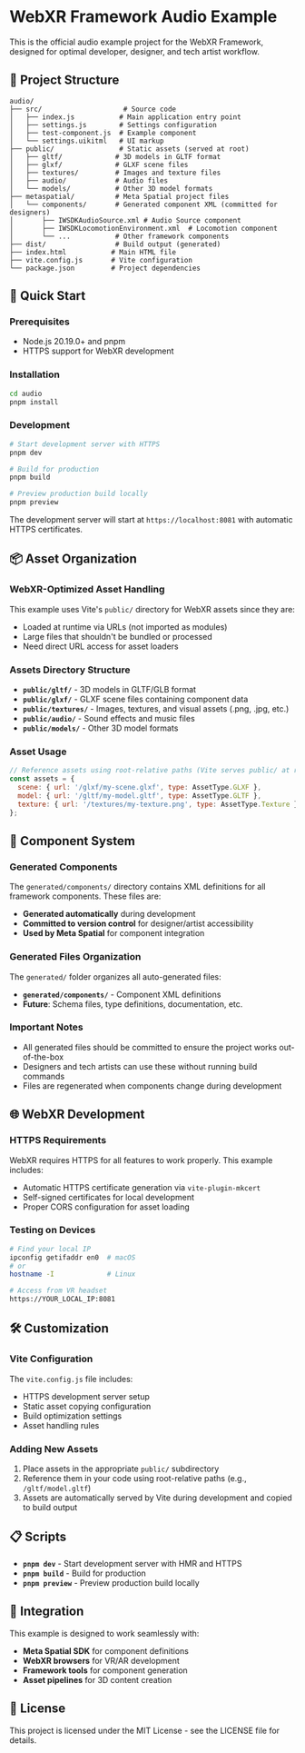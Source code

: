 # WebXR Framework Audio Example

This is the official audio example project for the WebXR Framework, designed for optimal developer, designer, and tech artist workflow.

## 📁 Project Structure

```
audio/
├── src/                    # Source code
│   ├── index.js           # Main application entry point
│   ├── settings.js        # Settings configuration
│   ├── test-component.js  # Example component
│   └── settings.uikitml   # UI markup
├── public/                # Static assets (served at root)
│   ├── gltf/             # 3D models in GLTF format
│   ├── glxf/             # GLXF scene files
│   ├── textures/         # Images and texture files
│   ├── audio/            # Audio files
│   └── models/           # Other 3D model formats
├── metaspatial/          # Meta Spatial project files
│   └── components/       # Generated component XML (committed for designers)
│       ├── IWSDKAudioSource.xml # Audio Source component
│       ├── IWSDKLocomotionEnvironment.xml  # Locomotion component
│       └── ...           # Other framework components
├── dist/                 # Build output (generated)
├── index.html           # Main HTML file
├── vite.config.js       # Vite configuration
└── package.json         # Project dependencies
```

## 🚀 Quick Start

### Prerequisites

- Node.js 20.19.0+ and pnpm
- HTTPS support for WebXR development

### Installation

```bash
cd audio
pnpm install
```

### Development

```bash
# Start development server with HTTPS
pnpm dev

# Build for production
pnpm build

# Preview production build locally
pnpm preview
```

The development server will start at `https://localhost:8081` with automatic HTTPS certificates.

## 📦 Asset Organization

### WebXR-Optimized Asset Handling

This example uses Vite's `public/` directory for WebXR assets since they are:

- Loaded at runtime via URLs (not imported as modules)
- Large files that shouldn't be bundled or processed
- Need direct URL access for asset loaders

### Assets Directory Structure

- **`public/gltf/`** - 3D models in GLTF/GLB format
- **`public/glxf/`** - GLXF scene files containing component data
- **`public/textures/`** - Images, textures, and visual assets (.png, .jpg, etc.)
- **`public/audio/`** - Sound effects and music files
- **`public/models/`** - Other 3D model formats

### Asset Usage

```javascript
// Reference assets using root-relative paths (Vite serves public/ at root)
const assets = {
  scene: { url: '/glxf/my-scene.glxf', type: AssetType.GLXF },
  model: { url: '/gltf/my-model.gltf', type: AssetType.GLTF },
  texture: { url: '/textures/my-texture.png', type: AssetType.Texture },
};
```

## 🔧 Component System

### Generated Components

The `generated/components/` directory contains XML definitions for all framework components. These files are:

- **Generated automatically** during development
- **Committed to version control** for designer/artist accessibility
- **Used by Meta Spatial** for component integration

### Generated Files Organization

The `generated/` folder organizes all auto-generated files:

- **`generated/components/`** - Component XML definitions
- **Future**: Schema files, type definitions, documentation, etc.

### Important Notes

- All generated files should be committed to ensure the project works out-of-the-box
- Designers and tech artists can use these without running build commands
- Files are regenerated when components change during development

## 🌐 WebXR Development

### HTTPS Requirements

WebXR requires HTTPS for all features to work properly. This example includes:

- Automatic HTTPS certificate generation via `vite-plugin-mkcert`
- Self-signed certificates for local development
- Proper CORS configuration for asset loading

### Testing on Devices

```bash
# Find your local IP
ipconfig getifaddr en0  # macOS
# or
hostname -I             # Linux

# Access from VR headset
https://YOUR_LOCAL_IP:8081
```

## 🛠 Customization

### Vite Configuration

The `vite.config.js` file includes:

- HTTPS development server setup
- Static asset copying configuration
- Build optimization settings
- Asset handling rules

### Adding New Assets

1. Place assets in the appropriate `public/` subdirectory
2. Reference them in your code using root-relative paths (e.g., `/gltf/model.gltf`)
3. Assets are automatically served by Vite during development and copied to build output

## 📋 Scripts

- **`pnpm dev`** - Start development server with HMR and HTTPS
- **`pnpm build`** - Build for production
- **`pnpm preview`** - Preview production build locally

## 🔗 Integration

This example is designed to work seamlessly with:

- **Meta Spatial SDK** for component definitions
- **WebXR browsers** for VR/AR development
- **Framework tools** for component generation
- **Asset pipelines** for 3D content creation

## 📝 License

This project is licensed under the MIT License - see the LICENSE file for details.
